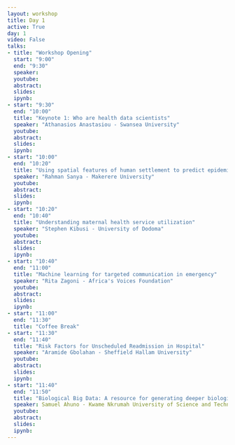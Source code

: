 ```yaml
---
layout: workshop
title: Day 1
active: True
day: 1
video: False
talks:
- title: "Workshop Opening"
  start: "9:00"
  end: "9:30"
  speaker: 
  youtube:
  abstract:
  slides:
  ipynb:
- start: "9:30"
  end: "10:00"
  title: "Keynote 1: Who are health data scientists"
  speaker: "Athanasios Anastasiou - Swansea University"
  youtube:
  abstract:
  slides:
  ipynb:
- start: "10:00"
  end: "10:20"
  title: "Using spatial features of human settlement to predict epidemic properties"
  speaker: "Rahman Sanya - Makerere University"
  youtube:
  abstract:
  slides:
  ipynb:
- start: "10:20"
  end: "10:40"
  title: "Understanding maternal health service utilization"
  speaker: "Stephen Kibusi - University of Dodoma"
  youtube:
  abstract:
  slides:
  ipynb:
- start: "10:40"
  end: "11:00"
  title: "Machine learning for targeted communication in emergency"
  speaker: "Rita Zagoni - Africa's Voices Foundation"
  youtube:
  abstract:
  slides:
  ipynb:
- start: "11:00"
  end: "11:30"
  title: "Coffee Break"
- start: "11:30"
  end: "11:40"
  title: "Risk Factors for Unscheduled Readmission in Hospital" 
  speaker: "Aramide Gbolahan - Sheffield Hallam University"
  youtube:
  abstract:
  slides:
  ipynb:
- start: "11:40"
  end: "11:50"
  title: "Biological Big Data: A resource for generating deeper biological insights"
  speaker: Samuel Ahuno - Kwame Nkrumah University of Science and Technology
  youtube:
  abstract:
  slides:
  ipynb:
---
```

